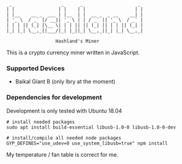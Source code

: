 ```
 _                  _      _                    _ 
| |                | |    | |                  | |
| |__    __ _  ___ | |__  | |  __ _  _ __    __| |
| '_ \  / _` |/ __|| '_ \ | | / _` || '_ \  / _` |
| | | || (_| |\__ \| | | || || (_| || | | || (_| |
|_| |_| \__,_||___/|_| |_||_| \__,_||_| |_| \__,_|
 
                  Hashland's Miner
```

This is a crypto currency miner written in JavaScript.

### Supported Devices
* Baikal Giant B (only lbry at the moment)

### Dependencies for development

Development is only tested with Ubuntu 18.04

```
# install needed packages
sudo apt install build-essential libusb-1.0-0 libusb-1.0-0-dev

# install/compile all needed node packages
GYP_DEFINES="use_udev=0 use_system_libusb=true" npm install
```

My temperature / fan table is correct for me. 
